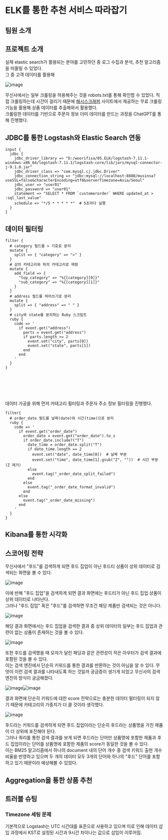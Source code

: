 # ELK를 통한 추천 서비스 따라잡기


## 팀원 소개


## 프로젝트 소개


실제 elastic search가 활용되는 분야를 고민하던 중 로그 수집과 분석, 추천 알고리즘을 떠올릴 수 있었다.<br>
그 중 고객 데이터를 활용해  


![image](https://github.com/user-attachments/assets/ac8ca101-4d65-46db-9713-7ea7cdf3d126)


무신사에서는 일부 크롤링을 허용해주는 것을 robots.txt를 통해 확인할 수 있었다. 직접 크롤링하는데 시간이 걸리기 때문에 [해시스크래퍼](https://www.hashscraper.com/) 사이트에서 제공하는 무료 크롤링 기능을 활용해 상품 데이터를 추출해와서 활용했다.<br>
크롤링한 데이터를 기반으로 주문자 정보 더미 데이터를 만드는 과정을 ChatGPT를 통해 진행했다.

## JDBC를 통한 Logstash와 Elastic Search 연동


```
input {
  jdbc {
    jdbc_driver_library => "D:/woorifisa/05.ELK/logstash-7.11.1-windows-x86_64/logstash-7.11.1/logstash-core/lib/jars/mysql-connector-j-9.1.0.jar"
    jdbc_driver_class => "com.mysql.cj.jdbc.Driver"
    jdbc_connection_string => "jdbc:mysql://localhost:8888/musinsa?useSSL=false&characterEncoding=utf8&serverTimezone=Asia/Seoul"
    jdbc_user => "user01"
    jdbc_password => "user01"
    statement => "SELECT * FROM `customerorder` WHERE updated_at > :sql_last_value"
    schedule => "*/5 * * * * *"  # 5초마다 실행
  }
}
```


##  데이터 필터링 


```
filter {
  # category 필드를 > 기호로 분리
  mutate {
    split => { "category" => ">" }
  }
  # 상의 카테고리와 하의 카테고리로 매핑
  mutate {
    add_field => {
      "top_category" => "%{[category][0]}"
      "sub_category" => "%{[category][1]}"
    }
  }
  # address 필드를 띄어쓰기로 분리
  mutate {
    split => { "address" => " " }
  }
  # city와 state를 분리하는 Ruby 스크립트
  ruby {
    code => '
      if event.get("address")
        parts = event.get("address")
        if parts.length >= 2
          event.set("city", parts[0])
          event.set("state", parts[1])
        end
      end
    '
  }
}
```
<br><br><br><br>


데이터 가공을 위해 먼저 카테고리 필터링과 주문자 주소 정보 필터링을 진행했다.








```
filter{
  # order_date 필드를 날짜(date)와 시간(time)으로 분리
  ruby {
    code => '
      if event.get("order_date")
        order_date = event.get("order_date").to_s
        if order_date.include?("T")
          date_time = order_date.split("T")
          if date_time.length == 2
            event.set("date", date_time[0])  # 날짜 부분
            event.set("time", date_time[1].gsub("Z", ""))  # 시간 부분 (Z 제거)
          else
            event.tag("_order_date_split_failed")
          end
        else
          event.tag("_order_date_format_invalid")
        end
      else
        event.tag("_order_date_missing")
      end
    '
  }
}
```


## Kibana를 통한 시각화




## 스코어링 전략


무신사에서 "후드"를 검색하게 되면 후드 집업이 아닌 후드티 상품이 상위 데이터로 검색되는 화면을 볼 수 있다.


![image](https://github.com/user-attachments/assets/edbaf461-23d6-4621-a513-47c4ac83d638)


이에 반해 "후드 집업"을 검색하게 되면 결과 화면에는 후드티가 아닌 후드 집업 상품이 상위 데이터로 나타난다.<br>
그러나 "후드 집업" 혹은 "후드"를 검색하면 무조건 해당 제품만 검색되는 것은 아니다.<br>


![image](https://github.com/user-attachments/assets/da52d143-ed2e-4ac0-901a-2ca062e8139a)


해당 결과 화면에서는 후드 집업을 검색한 결과 중 상위 데이터의 일부는 후드 집업과 관련이 없는 상품이 존재하는 것을 볼 수 있다.


![image](https://github.com/user-attachments/assets/2347fec6-ed6f-4edb-b045-54d90b25b0b0)


또한 후드를 검색했을 때 모자가 달린 패딩과 같은 관련성이 적은 아우터가 검색 결과에 포함된 것을 볼 수 있다.<br>
이는 검색 엔진에서 단순히 키워드를 통한 결과를 반환하는 것이 아님을 알 수 있다.
무엇이 이런 검색 결과를 나타내도록 하는 것일까 궁금증이 생기게 되었고 무신사의 검색 엔진의 방식이 궁금해졌다.



![image](https://github.com/user-attachments/assets/b49d9b6a-4445-443b-aab0-7bb81a9072d5)![image](https://github.com/user-attachments/assets/7cd07175-7b4c-4421-bb77-d6985f550580)


결과 화면에 단순히 키워드에 대한 score 전략으로는 충분한 데이터 필터링이 되지 않기 때문에 카테고리의 가중치가 더 클 것이라 생각했다.


![image](https://github.com/user-attachments/assets/11bd6f04-ea2e-4cbb-aec4-2de311369231)


후드라는 키워드를 검색하게 되면 후드 집업이라는 단순히 후드라는 상품명을 가진 제품이 더 상위에 포진해야 된다.<br>
그러나 쿼리를 통한 검색 결과를 보게 되면 후드라는 단어만 상품명에 포함한 제품과 후드 집업이라는 단어를 상품명에 포함한 제품의 score가 동일한 것을 볼 수 있다.<br>
이는 BM25 알고리즘에서 하나의 document 내의 단어 개수 중 검색 키워드 출현 개수 비율을 반영하고 있으며 두 개의 데이터 모두 3개의 단어와 하나의 "후드" 단어를 포함하고 있기 때문이라 예상해볼 수 있었다.<br>





## Aggregation을 통한 상품 추천




## 트러블 슈팅


### Timezone 세팅 문제


기본적으로 Logstash는 UTC 시간대를 표준으로 사용하고 있으며 이로 인해 데이터 삽입 과정에서 KST로 설정된 시간과 9시간 차이나는 값으로 삽입이 이루어짐.


